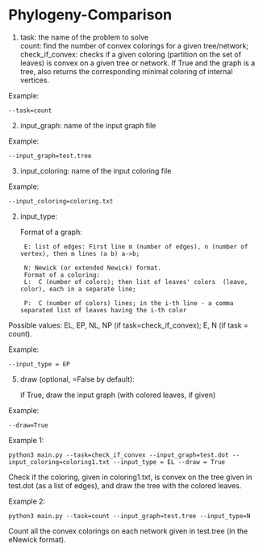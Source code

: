 # Phylogeny-Comparison

1) task: the name of the problem to solve       
        count: find the number of convex colorings for a given tree/network;    
        check_if_convex: checks if a given coloring (partition on the set of leaves) is convex on a given tree or network. 
            If True and the graph is a tree, also returns the corresponding minimal coloring of internal vertices.
            
Example:

    --task=count

2) input_graph: name of the input graph file

Example:

    --input_graph=test.tree

3) input_coloring: name of the input coloring file

Example:

	--input_coloring=coloring.txt

2) input_type:

	Format of a graph:
	
		E: list of edges: First line m (number of edges), n (number of vertex), then m lines (a b) a->b;
		
		N: Newick (or extended Newick) format.
        Format of a coloring:
		L:  C (number of colors); then list of leaves' colors  (leave, color), each in a separate line;
		
		P:  C (number of colors) lines; in the i-th line - a comma separated list of leaves having the i-th color
		
Possible values: EL, EP, NL, NP (if task=check_if_convex); E, N (if task = count).

Example:

    --input_type = EP

5) draw (optional, =False by default):

    if True, draw the input graph (with colored leaves, if given)
    
Example:
 
	--draw=True

Example 1:
 
    python3 main.py --task=check_if_convex --input_graph=test.dot --input_coloring=coloring1.txt --input_type = EL --draw = True

Check if the coloring, given in coloring1.txt, is convex on the tree given in test.dot (as a list of edges), and draw the tree with the colored leaves.

Example 2:

    python3 main.py --task=count --input_graph=test.tree --input_type=N

Count all the convex colorings on each network given in test.tree (in the eNewick format).


